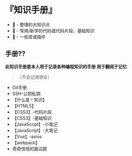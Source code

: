 # 『知识手册』
- 🥝 - 整理的大知识点
- 🍓 - 常用/新学的代码或代码片段，基础知识
- 🍉 - 一些库或插件

## 手册??
**此知识手册是本人用于记录各种编程知识的手册 用于翻阅于记忆**  
>（不会记得很全）

- Git手册
- SSH-公钥私钥
- 【什么是！知识】
- 【HTML5】
- 【CSS3】-代码片段
- 【CSS3】-基础知识
- 【JavaScript】-小笔记
- 【JavaScript】-大笔记
- 【Vue】-axios
- 【webpack】
- 奇奇怪怪的面试题
